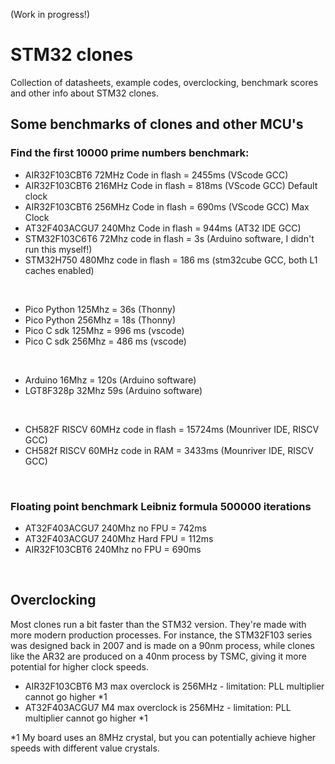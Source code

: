 (Work in progress!)
# STM32 clones
Collection of datasheets, example codes, overclocking, benchmark scores and other info about STM32 clones.


## Some benchmarks of clones and other MCU's

### Find the first 10000 prime numbers benchmark:
- AIR32F103CBT6 72MHz Code in flash = 2455ms (VScode GCC) 
- AIR32F103CBT6 216MHz Code in flash = 818ms (VScode GCC) Default clock
- AIR32F103CBT6 256MHz Code in flash = 690ms (VScode GCC) Max Clock
- AT32F403ACGU7 240Mhz Code in flash = 944ms (AT32 IDE GCC)
- STM32F103C6T6 72Mhz code in flash = 3s (Arduino software, I didn't run this myself!)
- STM32H750 480Mhz code in flash = 186 ms (stm32cube GCC, both L1 caches enabled)
<br/>

- Pico Python 125Mhz = 36s (Thonny)
- Pico Python 256Mhz = 18s (Thonny)
- Pico C sdk 125Mhz  = 996 ms (vscode)
- Pico C sdk 256Mhz  = 486 ms (vscode)
<br/>

- Arduino 16Mhz = 120s (Arduino software)
- LGT8F328p 32Mhz 59s (Arduino software)
<br/>

- CH582F RISCV 60MHz code in flash = 15724ms (Mounriver IDE, RISCV GCC)
- CH582f RISCV 60MHz code in RAM = 3433ms (Mounriver IDE, RISCV GCC)
<br/>


### Floating point benchmark Leibniz formula 500000 iterations
- AT32F403ACGU7 240Mhz   no FPU   = 742ms
- AT32F403ACGU7 240Mhz   Hard FPU = 112ms
- AIR32F103CBT6 240Mhz   no FPU   = 690ms
<br/>

## Overclocking
Most clones run a bit faster than the STM32 version. They're made with more modern production processes. 
For instance, the STM32F103 series was designed back in 2007 and is made on a 90nm process, while clones like the AR32 are produced on a 40nm process by TSMC, giving it more potential for higher clock speeds.

* AIR32F103CBT6 M3 max overclock is 256MHz - limitation: PLL multiplier cannot go higher *1
* AT32F403ACGU7 M4 max overclock is 256MHz - limitation: PLL multiplier cannot go higher *1

*1 My board uses an 8MHz crystal, but you can potentially achieve higher speeds with different value crystals.


